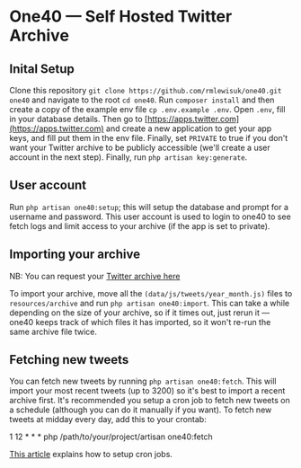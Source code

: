 # One40 — Self Hosted Twitter Archive

## Inital Setup

Clone this repository `git clone https://github.com/rmlewisuk/one40.git one40` and navigate to the root `cd one40`. Run `composer install` and then create a copy of the example env file `cp .env.example .env`. Open `.env`, fill in your database details. Then go to [https://apps.twitter.com](https://apps.twitter.com) and create a new application to get your app keys, and fill put them in the env file. Finally, set `PRIVATE` to true if you don't want your Twitter archive to be publicly accessible (we'll create a user account in the next step). Finally, run `php artisan key:generate`.

## User account

Run `php artisan one40:setup`; this will setup the database and prompt for a username and password. This user account is used to login to one40 to see fetch logs and limit access to your archive (if the app is set to private).

## Importing your archive

NB: You can request your [Twitter archive here](https://support.twitter.com/articles/20170160)

To import your archive, move all the `(data/js/tweets/year_month.js)` files to `resources/archive` and run `php artisan one40:import`. This can take a while depending on the size of your archive, so if it times out, just rerun it — one40 keeps track of which files it has imported, so it won't re-run the same archive file twice.

## Fetching new tweets

You can fetch new tweets by running `php artisan one40:fetch`. This will import your most recent tweets (up to 3200) so it's best to import a recent archive first. It's recommended you setup a cron job to fetch new tweets on a schedule (although you can do it manually if you want). To fetch new tweets at midday every day, add this to your crontab:

1 12 * * * php /path/to/your/project/artisan one40:fetch

[This article](https://www.digitalocean.com/community/tutorials/how-to-use-cron-to-automate-tasks-on-a-vps) explains how to setup cron jobs.